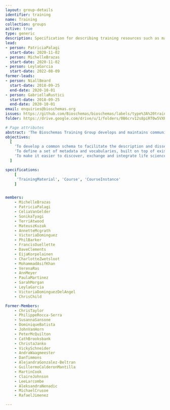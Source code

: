 ```yaml
---
layout: group-details
identifier: training
name: Training
collection: groups
active: true
type: generic
description: Specification for describing training resources such as materials and courses.
lead:
- person: PatriciaPalagi
  start-date: 2020-11-02
- person: MichelleBrazas
  start-date: 2020-11-02
- person: LeylaGarcia
  start-date: 2022-08-09  
former-leads:
- person: NiallBeard
  start-date: 2018-09-25
  end-date: 2020-10-01
- person: GabriellaRustici
  start-date: 2018-09-25
  end-date: 2020-10-01
email: enquiries@bioschemas.org
issues: https://github.com/Bioschemas/bioschemas/labels/type%3A%20training%20material
folder: https://drive.google.com/drive/u/1/folders/0B6crv12s8piRT0w5VXRUc09VTFU

# Page attributes
abstract: 'The Bioschemas Training Group develops and maintains community specifications for describing training opportunities (face-to-face and online courses) and training resources (permanently accessible materials, videos, slides etc) in the Life sciences.'
objectives:
  [
    'To develop a common schema to facilitate the description and dissemination of life science training materials, courses, and course instances using <a href="http://schema.org/">schema.org</a>.',
    'To define a set of metadata and vocabularies, built on top of existing technologies and standards, that can be used to represent training in web pages and applications.',
    'To make it easier to discover, exchange and integrate life science training information across the internet.'
  ]

specifications:
    [
     'TrainingMaterial', 'Course', 'CourseInstance'
    ]


members:
    - MichelleBrazas
    - PatriciaPalagi
    - CeliaVanGelder
    - SonikaTyagi
    - TerriAtwood   
    - MateuszKuzak
    - AnnetteMcgrath
    - VictoriaDominguez
    - PhilBarker
    - FrancisOuellette
    - DaveClements
    - EijaKorpelainen
    - CharlotteZwetsloot
    - MohammadAsifKhan
    - VerenaRas
    - AnnMeyer
    - PaulaMartinez     
    - SarahMorgan    
    - LeylaGarcia
    - VictoriaDominguezDelAngel
    - ChrisChild

Former-Members:    
    - ChrisTaylor
    - PhilippeRocca-Serra
    - SusannaSansone
    - DominiqueBatista
    - JohnVanHorn
    - PeterMcQuilton
    - CathBrooksbank
    - ChristaJanko
    - VickySchneider
    - AndraWaagmeester
    - DanTimmons
    - AlejandraGonzalez-Beltran
    - GuillermoCalderonMantilla
    - MartinCook
    - ClaireJohnson
    - LeeLarcombe
    - AleksandraNenadic
    - MichaelCrusoe
    - RafaelJimenez

---
```

